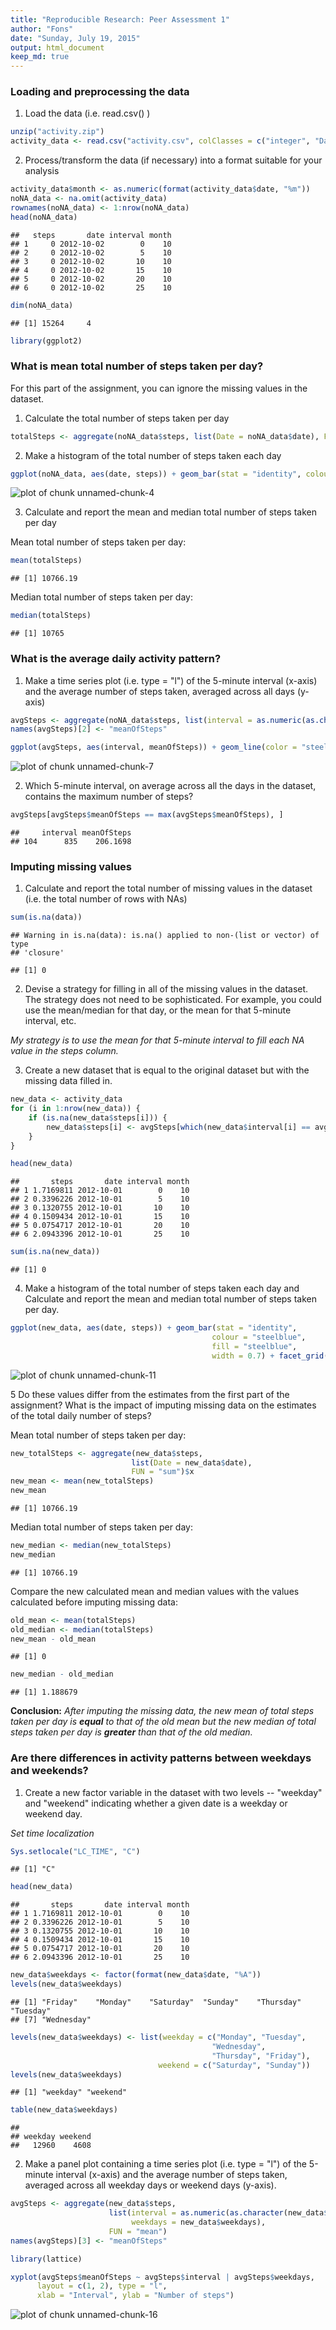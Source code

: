 ```yaml
---
title: "Reproducible Research: Peer Assessment 1"
author: "Fons"
date: "Sunday, July 19, 2015"
output: html_document
keep_md: true
---
```



### Loading and preprocessing the data
1. Load the data (i.e. read.csv() )

```r
unzip("activity.zip")
activity_data <- read.csv("activity.csv", colClasses = c("integer", "Date", "factor"))
```
2. Process/transform the data (if necessary) into a format suitable for your analysis

```r
activity_data$month <- as.numeric(format(activity_data$date, "%m"))
noNA_data <- na.omit(activity_data)
rownames(noNA_data) <- 1:nrow(noNA_data)
head(noNA_data)
```

```
##   steps       date interval month
## 1     0 2012-10-02        0    10
## 2     0 2012-10-02        5    10
## 3     0 2012-10-02       10    10
## 4     0 2012-10-02       15    10
## 5     0 2012-10-02       20    10
## 6     0 2012-10-02       25    10
```

```r
dim(noNA_data)
```

```
## [1] 15264     4
```

```r
library(ggplot2)
```


### What is mean total number of steps taken per day?
For this part of the assignment, you can ignore the missing values in the dataset.

1. Calculate the total number of steps taken per day

```r
totalSteps <- aggregate(noNA_data$steps, list(Date = noNA_data$date), FUN = "sum")$x
```

2. Make a histogram of the total number of steps taken each day

```r
ggplot(noNA_data, aes(date, steps)) + geom_bar(stat = "identity", colour = "steelblue", fill = "steelblue", width = 0.7) + facet_grid(. ~ month, scales = "free") + labs(title = "Histogram of Total Number of Steps Taken Each Day", x = "Date", y = "Total number of steps")
```

![plot of chunk unnamed-chunk-4](figure/unnamed-chunk-4-1.png) 

3. Calculate and report the mean and median total number of steps taken per day

Mean total number of steps taken per day:

```r
mean(totalSteps)
```

```
## [1] 10766.19
```
Median total number of steps taken per day:

```r
median(totalSteps)
```

```
## [1] 10765
```


### What is the average daily activity pattern?
1. Make a time series plot (i.e. type = "l") of the 5-minute interval (x-axis) and the average number of steps taken, averaged across all days (y-axis)

```r
avgSteps <- aggregate(noNA_data$steps, list(interval = as.numeric(as.character(noNA_data$interval))), FUN = "mean")
names(avgSteps)[2] <- "meanOfSteps"

ggplot(avgSteps, aes(interval, meanOfSteps)) + geom_line(color = "steelblue", size = 0.8) + labs(title = "Time series plot of the 5-minute interval", x = "5-minute intervals", y = "Average number of steps taken")
```

![plot of chunk unnamed-chunk-7](figure/unnamed-chunk-7-1.png) 

2. Which 5-minute interval, on average across all the days in the dataset, contains the maximum number of steps?

```r
avgSteps[avgSteps$meanOfSteps == max(avgSteps$meanOfSteps), ]
```

```
##     interval meanOfSteps
## 104      835    206.1698
```


### Imputing missing values
1. Calculate and report the total number of missing values in the dataset (i.e. the total number of rows with NAs)


```r
sum(is.na(data))
```

```
## Warning in is.na(data): is.na() applied to non-(list or vector) of type
## 'closure'
```

```
## [1] 0
```

2. Devise a strategy for filling in all of the missing values in the dataset. The strategy does not need to be sophisticated. For example, you could use the mean/median for that day, or the mean for that 5-minute interval, etc.

*My strategy is to use the mean for that 5-minute interval to fill each NA value in the steps column.*

3. Create a new dataset that is equal to the original dataset but with the missing data filled in.


```r
new_data <- activity_data 
for (i in 1:nrow(new_data)) {
    if (is.na(new_data$steps[i])) {
        new_data$steps[i] <- avgSteps[which(new_data$interval[i] == avgSteps$interval), ]$meanOfSteps
    }
}

head(new_data)
```

```
##       steps       date interval month
## 1 1.7169811 2012-10-01        0    10
## 2 0.3396226 2012-10-01        5    10
## 3 0.1320755 2012-10-01       10    10
## 4 0.1509434 2012-10-01       15    10
## 5 0.0754717 2012-10-01       20    10
## 6 2.0943396 2012-10-01       25    10
```

```r
sum(is.na(new_data))
```

```
## [1] 0
```

4. Make a histogram of the total number of steps taken each day and Calculate and report the mean and median total number of steps taken per day. 


```r
ggplot(new_data, aes(date, steps)) + geom_bar(stat = "identity",
                                             colour = "steelblue",
                                             fill = "steelblue",
                                             width = 0.7) + facet_grid(. ~ month, scales = "free") + labs(title = "Histogram of Total Number of Steps Taken Each Day (no missing data)", x = "Date", y = "Total number of steps")
```

![plot of chunk unnamed-chunk-11](figure/unnamed-chunk-11-1.png) 

5 Do these values differ from the estimates from the first part of the assignment? What is the impact of imputing missing data on the estimates of the total daily number of steps?

Mean total number of steps taken per day:

```r
new_totalSteps <- aggregate(new_data$steps, 
                           list(Date = new_data$date), 
                           FUN = "sum")$x
new_mean <- mean(new_totalSteps)
new_mean
```

```
## [1] 10766.19
```
Median total number of steps taken per day:

```r
new_median <- median(new_totalSteps)
new_median
```

```
## [1] 10766.19
```
Compare the new calculated mean and median values with the values calculated before imputing missing data:

```r
old_mean <- mean(totalSteps)
old_median <- median(totalSteps)
new_mean - old_mean
```

```
## [1] 0
```

```r
new_median - old_median
```

```
## [1] 1.188679
```
**Conclusion:** *After imputing the missing data, the new mean of total steps taken per day is **equal** to that of the old mean but the new median of total steps taken per day is **greater** than that of the old median.*



### Are there differences in activity patterns between weekdays and weekends?
1. Create a new factor variable in the dataset with two levels -- "weekday" and "weekend" indicating whether a given date is a weekday or weekend day.

*Set time localization*

```r
Sys.setlocale("LC_TIME", "C")
```

```
## [1] "C"
```

```r
head(new_data)
```

```
##       steps       date interval month
## 1 1.7169811 2012-10-01        0    10
## 2 0.3396226 2012-10-01        5    10
## 3 0.1320755 2012-10-01       10    10
## 4 0.1509434 2012-10-01       15    10
## 5 0.0754717 2012-10-01       20    10
## 6 2.0943396 2012-10-01       25    10
```

```r
new_data$weekdays <- factor(format(new_data$date, "%A"))
levels(new_data$weekdays)
```

```
## [1] "Friday"    "Monday"    "Saturday"  "Sunday"    "Thursday"  "Tuesday"  
## [7] "Wednesday"
```

```r
levels(new_data$weekdays) <- list(weekday = c("Monday", "Tuesday",
                                             "Wednesday", 
                                             "Thursday", "Friday"),
                                 weekend = c("Saturday", "Sunday"))
levels(new_data$weekdays)
```

```
## [1] "weekday" "weekend"
```

```r
table(new_data$weekdays)
```

```
## 
## weekday weekend 
##   12960    4608
```

2. Make a panel plot containing a time series plot (i.e. type = "l") of the 5-minute interval (x-axis) and the average number of steps taken, averaged across all weekday days or weekend days (y-axis).


```r
avgSteps <- aggregate(new_data$steps, 
                      list(interval = as.numeric(as.character(new_data$interval)), 
                           weekdays = new_data$weekdays),
                      FUN = "mean")
names(avgSteps)[3] <- "meanOfSteps"

library(lattice)

xyplot(avgSteps$meanOfSteps ~ avgSteps$interval | avgSteps$weekdays, 
      layout = c(1, 2), type = "l",
      xlab = "Interval", ylab = "Number of steps")
```

![plot of chunk unnamed-chunk-16](figure/unnamed-chunk-16-1.png) 
